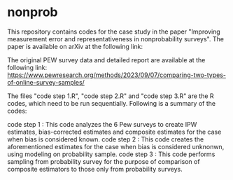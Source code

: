 # nonprob

This repository contains codes for the case study in the paper "Improving measurement error and representativeness in nonprobability surveys". 
The paper is available on arXiv at the following link: 

The original PEW survey data and detailed report are available at the following link: 
https://www.pewresearch.org/methods/2023/09/07/comparing-two-types-of-online-survey-samples/

The files "code step 1.R", "code step 2.R" and "code step 3.R" are the R codes, which need to be run sequentially. Following is a summary of the codes:

code step 1 : This code analyzes the 6 Pew surveys to create IPW estimates, bias-corrected estimates and composite estimates for the case when bias is considered known.
code step 2 : This code creates the aforementioned estimates for the case when bias is considered unknonwn, using modeling on probability sample.
code step 3 : This code performs sampling from probability survey for the purpose of comparison of composite estimators to those only from probability surveys.
